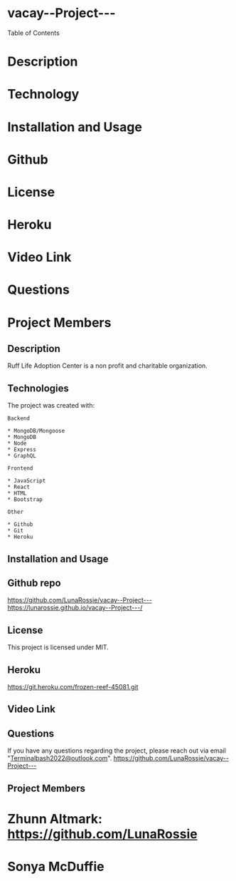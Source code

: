 # vacay--Project---

Table of Contents
# Description
# Technology
# Installation and Usage
# Github 
# License
# Heroku
# Video Link
# Questions
# Project Members


## Description

Ruff Life Adoption Center is a non profit and charitable organization. 


## Technologies

The project was created with:

    Backend

    * MongoDB/Mongoose
    * MongoDB
    * Node
    * Express
    * GraphQL

    Frontend

    * JavaScript
    * React
    * HTML
    * Bootstrap

    Other

    * Github
    * Git
    * Heroku


## Installation and Usage




## Github repo

https://github.com/LunaRossie/vacay--Project---
https://lunarossie.github.io/vacay--Project---/


## License

This project is licensed under MIT.


## Heroku

https://git.heroku.com/frozen-reef-45081.git

## Video Link



## Questions

If you have any questions regarding the project, please reach out via email "Terminalbash2022@outlook.com". https://github.com/LunaRossie/vacay--Project---


## Project Members

# Zhunn Altmark: https://github.com/LunaRossie 

# Sonya McDuffie